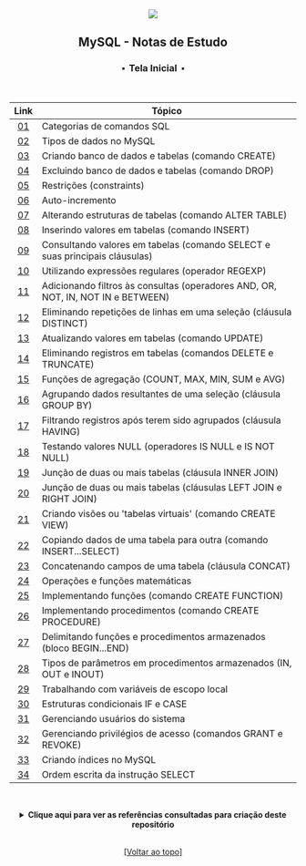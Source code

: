 <div align="center">
<img src="./assets/mysql.png">
<h2>MySQL - Notas de Estudo</h2>
<h3>⬝&nbsp; Tela Inicial &nbsp;⬝</h3>
&nbsp;
&nbsp;

| Link   | Tópico    |
| :---:  | ---		   |
| [01](https://github.com/michelelozada/MySQL-Study-Notes/blob/main/files/01-Categorias-comandos-SQL.md) | Categorias de comandos SQL |
| [02](https://github.com/michelelozada/MySQL-Study-Notes/blob/main/files/02-Tipos-de-dados.md)| Tipos de dados no MySQL |
| [03](https://github.com/michelelozada/MySQL-Study-Notes/blob/main/files/03-Criando-bd-e-tabelas.md)| Criando banco de dados e tabelas (comando CREATE) |
| [04](https://github.com/michelelozada/MySQL-Study-Notes/blob/main/files/04-Excluindo-bd-e-tabelas.md) | Excluindo banco de dados e tabelas (comando DROP) |
| [05](https://github.com/michelelozada/MySQL-Study-Notes/blob/main/files/05-Restricoes.md) | Restrições (constraints) |
| [06](https://github.com/michelelozada/MySQL-Study-Notes/blob/main/files/06-Auto-incremento.md) | Auto-incremento |
| [07](https://github.com/michelelozada/MySQL-Study-Notes/blob/main/files/07-Alterando-estrutura-tabela.md) | Alterando estruturas de tabelas (comando ALTER TABLE) |
| [08](https://github.com/michelelozada/MySQL-Study-Notes/blob/main/files/08-Inserindo-valores-tabela.md) | Inserindo valores em tabelas (comando INSERT) |
| [09](https://github.com/michelelozada/MySQL-Study-Notes/blob/main/files/09-Consultando-valores-tabela.md) | Consultando valores em tabelas (comando SELECT e suas principais cláusulas) |
| [10](https://github.com/michelelozada/MySQL-Study-Notes/blob/main/files/10-Utilizando-expressoes-regulares.md) | Utilizando expressões regulares (operador REGEXP) |
| [11](https://github.com/michelelozada/MySQL-Study-Notes/blob/main/files/11-Adicionando-filtros-consultas.md) | Adicionando filtros às consultas (operadores AND, OR, NOT, IN, NOT IN e BETWEEN) |
| [12](https://github.com/michelelozada/MySQL-Study-Notes/blob/main/files/12-Eliminando-repeticoes-linhas.md) | Eliminando repetições de linhas em uma seleção (cláusula DISTINCT) |
| [13](https://github.com/michelelozada/MySQL-Study-Notes/blob/main/files/13-Atualizando-valores-tabela.md) | Atualizando valores em tabelas (comando UPDATE) |
| [14](https://github.com/michelelozada/MySQL-Study-Notes/blob/main/files/14-Eliminando-registros-tabela.md) | Eliminando registros em tabelas (comandos DELETE e TRUNCATE) |
| [15](https://github.com/michelelozada/MySQL-Study-Notes/blob/main/files/15-Funcoes-de-agregacao.md) | Funções de agregação (COUNT, MAX, MIN, SUM e AVG) |
| [16](https://github.com/michelelozada/MySQL-Study-Notes/blob/main/files/16-Agrupando-dados-seleção.md) | Agrupando dados resultantes de uma seleção (cláusula GROUP BY) |
| [17](https://github.com/michelelozada/MySQL-Study-Notes/blob/main/files/17-Filtrando-dados-agrupados.md) | Filtrando registros após terem sido agrupados (cláusula HAVING) |
| [18](https://github.com/michelelozada/MySQL-Study-Notes/blob/main/files/18-Testando-valores-null.md) | Testando valores NULL (operadores IS NULL e IS NOT NULL) |
| [19](https://github.com/michelelozada/MySQL-Study-Notes/blob/main/files/19-Juncao-de-tabelas-I.md) | Junção de duas ou mais tabelas (cláusula INNER JOIN) |
| [20](https://github.com/michelelozada/MySQL-Study-Notes/blob/main/files/20-Juncao-de-tabelas-II.md)  | Junção de duas ou mais tabelas (cláusulas LEFT JOIN e RIGHT JOIN) |
| [21](https://github.com/michelelozada/MySQL-Study-Notes/blob/main/files/21-Criando-views.md) | Criando visões ou 'tabelas virtuais' (comando CREATE VIEW) |
| [22](https://github.com/michelelozada/MySQL-Study-Notes/blob/main/files/22-Copiando-dados-tabela.md) | Copiando dados de uma tabela para outra (comando INSERT...SELECT) |
| [23](https://github.com/michelelozada/MySQL-Study-Notes/blob/main/files/23-Concatenando-campos-tabela.md) | Concatenando campos de uma tabela (cláusula CONCAT) |
| [24](https://github.com/michelelozada/MySQL-Study-Notes/blob/main/files/24-Operacoes-e-funcoes-matematicas.md) | Operações e funções matemáticas |
| [25](https://github.com/michelelozada/MySQL-Study-Notes/blob/main/files/25-Implementando-funcoes.md) | Implementando funções (comando CREATE FUNCTION) |
| [26](https://github.com/michelelozada/MySQL-Study-Notes/blob/main/files/26-Implementando-procedimentos.md) | Implementando procedimentos (comando CREATE PROCEDURE) |
| [27](https://github.com/michelelozada/MySQL-Study-Notes/blob/main/files/27-Bloco-begin-end.md) | Delimitando funções e procedimentos armazenados (bloco BEGIN...END) |
| [28](https://github.com/michelelozada/MySQL-Study-Notes/blob/main/files/28-Tipos-de-parametros.md) | Tipos de parâmetros em procedimentos armazenados (IN, OUT e INOUT) |
| [29](https://github.com/michelelozada/MySQL-Study-Notes/blob/main/files/29-Variaveis-escopo-local.md) | Trabalhando com variáveis de escopo local |
| [30](https://github.com/michelelozada/MySQL-Study-Notes/blob/main/files/30-Estruturas-if-case.md) | Estruturas condicionais IF e CASE |
| [31](https://github.com/michelelozada/MySQL-Study-Notes/blob/main/files/31-Gerenciando-usuarios.md) | Gerenciando usuários do sistema |
| [32](https://github.com/michelelozada/MySQL-Study-Notes/blob/main/files/32-Privilegios-de-acesso.md) | Gerenciando privilégios de acesso (comandos GRANT e REVOKE) |
| [33](https://github.com/michelelozada/MySQL-Study-Notes/blob/main/files/33-Criando-indices.md) | Criando índices no MySQL |
| [34](https://github.com/michelelozada/MySQL-Study-Notes/blob/main/files/34-Ordem-escrita-instrucao-select.md) | Ordem escrita da instrução SELECT |

&nbsp;   
<details>
<summary><strong>Clique aqui para ver as referências consultadas para criação deste repositório</strong></summary>

&nbsp;
&nbsp;   
[Guia De Estilo SQL (Simon Holywell)](https://www.sqlstyle.guide/pt-br/)  
[MySQL 8.0 Reference Manual](https://dev.mysql.com/doc/refman/8.0/en/)   
[MySQL - Curso Completo (Fábio dos Reis)](http://www.bosontreinamentos.com.br/curso-completo-de-mysql/)  
[Sistemas de Banco de Dados (Ramez Elmasri e Shamkant B. Navathe)](https://www.bvirtual.com.br/NossoAcervo/Publicacao/168492)  

</details>
   
&nbsp;    
[[Voltar ao topo]](https://github.com/michelelozada/MySQL-Study-Notes#mysql---notas-de-estudo)
</div> 